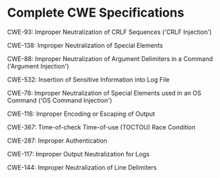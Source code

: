 

# Complete CWE Specifications

CWE-93: Improper Neutralization of CRLF Sequences ('CRLF Injection')

CWE-138: Improper Neutralization of Special Elements

CWE-88: Improper Neutralization of Argument Delimiters in a Command ('Argument Injection')

CWE-532: Insertion of Sensitive Information into Log File

CWE-78: Improper Neutralization of Special Elements used in an OS Command ('OS Command Injection')

CWE-116: Improper Encoding or Escaping of Output

CWE-367: Time-of-check Time-of-use (TOCTOU) Race Condition

CWE-287: Improper Authentication

CWE-117: Improper Output Neutralization for Logs

CWE-144: Improper Neutralization of Line Delimiters